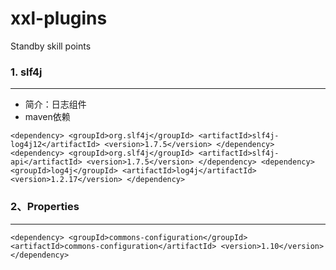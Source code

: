 # xxl-plugins
Standby skill points

### 1. slf4j
***
* 简介：日志组件 
* maven依赖

`
<dependency>
	<groupId>org.slf4j</groupId>
	<artifactId>slf4j-log4j12</artifactId>
	<version>1.7.5</version>
</dependency>
<dependency>
	<groupId>org.slf4j</groupId>
	<artifactId>slf4j-api</artifactId>
	<version>1.7.5</version>
</dependency>
<dependency>
	<groupId>log4j</groupId>
	<artifactId>log4j</artifactId>
	<version>1.2.17</version>
</dependency>
`
### 2、Properties
***
`
<dependency>
	<groupId>commons-configuration</groupId>
	<artifactId>commons-configuration</artifactId>
	<version>1.10</version>
</dependency>
`




